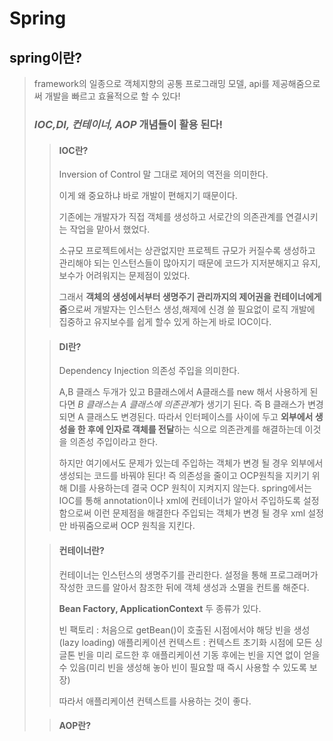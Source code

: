 Spring
======================
spring이란?
---------------------
> framework의 일종으로 객체지향의 공통 프로그래밍 모델, api를 제공해줌으로써 개발을 빠르고 효율적으로 할 수 있다!
> ### *IOC,DI, 컨테이너, AOP* 개념들이 활용 된다!
>> #### IOC란?
>>
>> Inversion of Control 말 그대로 제어의 역전을 의미한다.
>>
>> 이게 왜 중요하냐 바로 개발이 편해지기 때문이다.
>>
>> 기존에는 개발자가 직접 객체를 생성하고 서로간의 의존관계를 연결시키는 작업을 맡아서 했었다.
>>
>> 소규모 프로젝트에서는 상관없지만 프로젝트 규모가 커질수록 생성하고 관리해야 되는 인스턴스들이 많아지기 때문에
>> 코드가 지저분해지고 유지,보수가 어려워지는 문제점이 있었다.
>>
>> 그래서 **객체의 생성에서부터 생명주기 관리까지의 제어권을 컨테이너에게 줌**으로써 개발자는
>>인스턴스 생성,해제에 신경 쓸 필요없이 로직 개발에 집중하고
>> 유지보수를 쉽게 할수 있게 하는게 바로 IOC이다.
>
>> #### DI란?
>>
>> Dependency Injection 의존성 주입을 의미한다.
>>
>> A,B 클래스 두개가 있고 B클래스에서 A클래스를 new 해서 사용하게 된다면 *B 클래스는 A 클래스에 의존관계*가 생기기 된다.
>> 즉 B 클래스가 변경 되면 A 클래스도 변경된다. 
>> 따라서 인터페이스를 사이에 두고 **외부에서 생성을 한 후에 인자로 객체를 전달**하는 식으로 의존관계를 해결하는데
>> 이것을 의존성 주입이라고 한다.
>>
>> 하지만 여기에서도 문제가 있는데 주입하는 객체가 변경 될 경우 외부에서 생성되는 코드를 바꿔야 된다!
>> 즉 의존성을 줄이고 OCP원칙을 지키기 위해 DI를 사용하는데 결국 OCP 원칙이 지켜지지 않는다.
>> spring에서는 IOC를 통해 annotation이나 xml에 컨테이너가 알아서 주입하도록 설정함으로써 이런 문제점을 해결한다
>> 주입되는 객체가 변경 될 경우 xml 설정만 바꿔줌으로써 OCP 원칙을 지킨다.
>
>> #### 컨테이너란?
>>
>> 컨테이너는 인스턴스의 생명주기를 관리한다.
>> 설정을 통해 프로그래머가 작성한 코드를 알아서 참조한 뒤에 객체 생성과 소멸을 컨트롤 해준다.
>>
>> **Bean Factory, ApplicationContext** 두 종류가 있다.
>>
>>빈 팩토리 : 처음으로 getBean()이 호출된 시점에서야 해당 빈을 생성(lazy loading)
>>애플리케이션 컨텍스트 : 컨텍스트 초기화 시점에 모든 싱글톤 빈을 미리 로드한 후 애플리케이션 기동 후에는 빈을 지연 없이 얻을 수 있음(미리 빈을 생성해 놓아 빈이 필요할 때 즉시 사용할 수 있도록 보장)
>>
>> 따라서 애플리케이션 컨텍스트를 사용하는 것이 좋다.
>
>> #### AOP란?
>>
>> 

